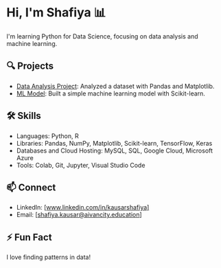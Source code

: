 # Hi, I'm Shafiya 📊

I'm learning Python for Data Science, focusing on data analysis and machine learning.

## 🔍 Projects
- [Data Analysis Project](https://github.com/Shafiya0101/Data-Analysis): Analyzed a dataset with Pandas and Matplotlib.
- [ML Model](https://github.com/Shafiya0101/ML-Model): Built a simple machine learning model with Scikit-learn.

## 🛠️ Skills
- Languages: Python, R
- Libraries: Pandas, NumPy, Matplotlib, Scikit-learn, TensorFlow, Keras
- Databases and Cloud Hosting: MySQL, SQL, Google Cloud, Microsoft Azure
- Tools: Colab, Git, Jupyter, Visual Studio Code

## 📫 Connect
- LinkedIn: [www.linkedin.com/in/kausarshafiya]
- Email: [shafiya.kausar@aivancity.education]

## ⚡ Fun Fact
I love finding patterns in data!
